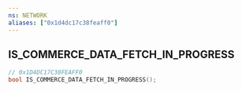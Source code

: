 ```yaml
---
ns: NETWORK
aliases: ["0x1d4dc17c38feaff0"]
---
```

## IS_COMMERCE_DATA_FETCH_IN_PROGRESS

```c
// 0x1D4DC17C38FEAFF0
bool IS_COMMERCE_DATA_FETCH_IN_PROGRESS();
```
